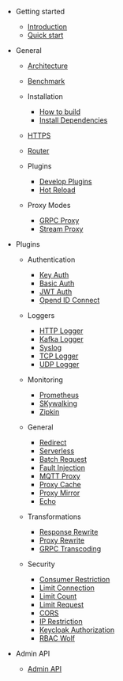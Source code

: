 - Getting started
  
  - [Introduction](./zh-cn/README.md)
  - [Quick start](./zh-cn/getting-started.md)

- General

  - [Architecture](./zh-cn/architecture-design.md)
  
  - [Benchmark](./zh-cn/benchmark.md)
  
  - Installation
    
     - [How to build](./zh-cn/how-to-build.md)
     - [Install Dependencies](./zh-cn/install-dependencies.md)
    
  - [HTTPS](./zh-cn/https.md)    
    
  - [Router](./zh-cn/router-radixtree.md)
    
  - Plugins
    
    - [Develop Plugins](./zh-cn/plugin-develop.md)
    - [Hot Reload](./zh-cn/plugins.md)
    
  - Proxy Modes
    
    - [GRPC Proxy](./zh-cn/grpc-proxy.md)
    - [Stream Proxy](./zh-cn/stream-proxy.md)    

- Plugins

  - Authentication
    
    - [Key Auth](./zh-cn/plugins/key-auth.md)
    - [Basic Auth](./zh-cn/plugins/basic-auth.md)
    - [JWT Auth](./zh-cn/plugins/jwt-auth.md)
    - [Opend ID Connect](./zh-cn/plugins/oauth.md)
    
  - Loggers
  
    - [HTTP Logger](./zh-cn/plugins/http-logger.md)
    - [Kafka Logger](./zh-cn/plugins/kafka-logger.md)
    - [Syslog](./zh-cn/plugins/syslog.md)
    - [TCP Logger](./zh-cn/plugins/tcp-logger.md)
    - [UDP Logger](./zh-cn/plugins/udp-logger.md)
  
  - Monitoring
  
    - [Prometheus](./zh-cn/plugins/prometheus.md)
    - [SKywalking](./zh-cn/plugins/skywalking.md)
    - [Zipkin](./zh-cn/plugins/zipkin.md)
  
  - General
  
    - [Redirect](./zh-cn/plugins/redirect.md)
    - [Serverless](./zh-cn/plugins/serverless.md)
    - [Batch Request](./zh-cn/plugins/batch-requests.md)
    - [Fault Injection](./zh-cn/plugins/fault-injection.md)
    - [MQTT Proxy](./zh-cn/plugins/mqtt-proxy.md)
    - [Proxy Cache](./zh-cn/plugins/proxy-cache.md)
    - [Proxy Mirror](./zh-cn/plugins/proxy-mirror.md)
    - [Echo](./zh-cn/plugins/echo.md)
  
  - Transformations
  
    - [Response Rewrite](./zh-cn/plugins/response-rewrite.md)
    - [Proxy Rewrite](./zh-cn/plugins/proxy-rewrite.md)
    - [GRPC Transcoding](./zh-cn/plugins/grpc-transcode.md)
    
  - Security
    
    -  [Consumer Restriction](./zh-cn/plugins/consumer-restriction.md)
    -  [Limit Connection](./zh-cn/plugins/limit-conn.md)
    -  [Limit Count](./zh-cn/plugins/limit-count.md)
    -  [Limit Request](./zh-cn/plugins/limit-req.md)
    -  [CORS](./zh-cn/plugins/cors.md)
    -  [IP Restriction](./zh-cn/plugins/ip-restriction.md)
    -  [Keycloak Authorization](./zh-cn/plugins/authz-keycloak.md)
    -  [RBAC Wolf](./zh-cn/plugins/wolf-rbac.md)


- Admin API

  - [Admin API](./zh-cn/admin-api.md)  
